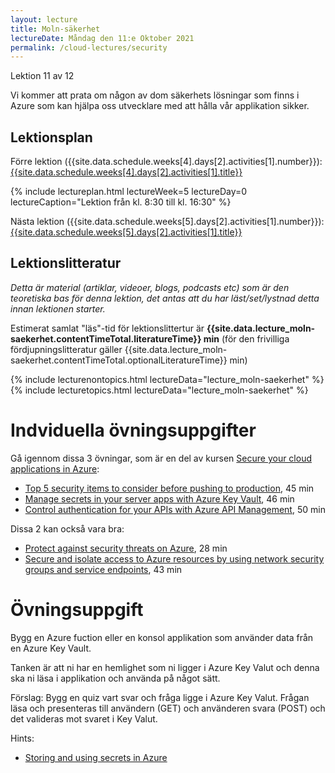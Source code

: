 ```yaml
---
layout: lecture
title: Moln-säkerhet
lectureDate: Måndag den 11:e Oktober 2021
permalink: /cloud-lectures/security
---
```


Lektion 11 av 12

Vi kommer att prata om någon av dom säkerhets lösningar som finns i Azure som kan hjälpa oss utvecklare med att hålla vår applikation sikker.

## Lektionsplan

Förre lektion ({{site.data.schedule.weeks[4].days[2].activities[1].number}}): <a href="{{site.data.schedule.weeks[4].days[2].activities[1].slug | prepend: site.baseurl }}">{{site.data.schedule.weeks[4].days[2].activities[1].title}}</a>

{% include lectureplan.html lectureWeek=5 lectureDay=0 lectureCaption="Lektion från kl. 8:30 till kl. 16:30" %}

Nästa lektion ({{site.data.schedule.weeks[5].days[2].activities[1].number}}): <a href="{{site.data.schedule.weeks[5].days[2].activities[1].slug | prepend: site.baseurl }}">{{site.data.schedule.weeks[5].days[2].activities[1].title}}</a> 

## Lektionslitteratur
*Detta är material (artiklar, videoer, blogs, podcasts etc) som är den teoretiska bas för denna lektion, det antas att du har läst/set/lystnad detta innan lektionen starter.*


Estimerat samlat "läs"-tid för lektionslittertur är **{{site.data.lecture_moln-saekerhet.contentTimeTotal.literatureTime}} min** (för den frivilliga fördjupningslitteratur gäller {{site.data.lecture_moln-saekerhet.contentTimeTotal.optionalLiteratureTime}} min)

{% include lecturenontopics.html lectureData="lecture_moln-saekerhet" %}
{% include lecturetopics.html lectureData="lecture_moln-saekerhet" %}

# Indviduella övningsuppgifter

Gå igennom dissa 3 övningar, som är en del av kursen [Secure your cloud applications in Azure](https://docs.microsoft.com/en-us/learn/paths/secure-your-cloud-apps/):
* [Top 5 security items to consider before pushing to production](https://docs.microsoft.com/en-us/learn/modules/top-5-security-items-to-consider/), 45 min
* [Manage secrets in your server apps with Azure Key Vault](https://docs.microsoft.com/en-us/learn/modules/manage-secrets-with-azure-key-vault/), 46 min
* [Control authentication for your APIs with Azure API Management](https://docs.microsoft.com/en-us/learn/modules/control-authentication-with-apim/), 50 min

Dissa 2 kan också vara bra:
* [Protect against security threats on Azure](https://docs.microsoft.com/en-us/learn/modules/protect-against-security-threats-azure/), 28 min
* [Secure and isolate access to Azure resources by using network security groups and service endpoints](https://docs.microsoft.com/en-us/learn/modules/secure-and-isolate-with-nsg-and-service-endpoints/), 43 min

# Övningsuppgift
Bygg en Azure fuction eller en konsol applikation som använder data från en Azure Key Vault.

Tanken är att ni har en hemlighet som ni ligger i Azure Key Valut och denna ska ni läsa i applikation och använda på något sätt.

Förslag: Bygg en quiz vart svar och fråga ligge i Azure Key Valut. Frågan läsa och presenteras till användern (GET) och använderen svara (POST) och det valideras mot svaret i Key Valut.

Hints:
* [Storing and using secrets in Azure](https://devblogs.microsoft.com/dotnet/storing-and-using-secrets-in-azure/)
